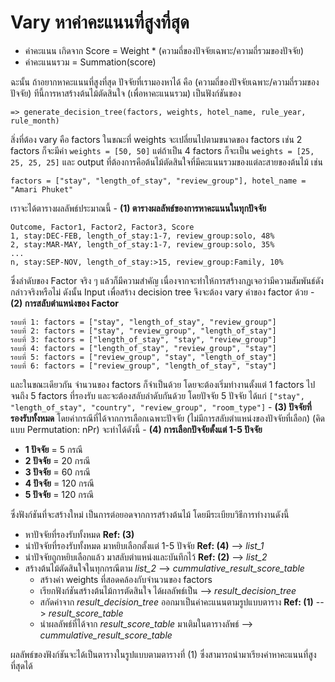 # Vary หาค่าคะแนนที่สูงที่สุด

- ค่าคะแนน เกิดจาก Score = Weight * (ความถี่ของปัจจัยเฉพาะ/ความถี่รวมของปัจจัย)
- ค่าคะแนนรวม = Summation(score)

ฉะนั้น ถ้าอยากหาคะแนนที่สูงที่สุด ปัจจัยที่เรามองหาได้ คือ (ความถี่ของปัจจัยเฉพาะ/ความถี่รวมของปัจจัย)
ทีนี้การหาสร้างต้นไม้ตัดสินใจ (เพื่อหาคะแนนรวม) เป็นฟังก์ชันของ

```
=> generate_decision_tree(factors, weights, hotel_name, rule_year, rule_month)
```

สิ่งที่ต้อง vary คือ factors ในขณะที่ weights จะเปลี่ยนไปตามขนาดของ factors เช่น 2 factors ก็จะมีค่า `weights = [50, 50]` แต่ถ้าเป็น 4 factors ก็จะเป็น `weights = [25, 25, 25, 25]` และ output ที่ต้องการคือต้นไม้ตัดสินใจที่มีคะแนนรวมของแต่ละสายของต้นไม้
เช่น

```
factors = ["stay", "length_of_stay", "review_group"], hotel_name = "Amari Phuket"
```

เราจะได้ตารางผลลัพธ์ประมาณนี้ - **(1) ตารางผลลัพธ์ของการหาคะแนนในทุกปัจจัย**

```
Outcome, Factor1, Factor2, Factor3, Score
1, stay:DEC-FEB, length_of_stay:1-7, review_group:solo, 48%
2, stay:MAR-MAY, length_of_stay:1-7, review_group:solo, 35%
...
n, stay:SEP-NOV, length_of_stay:>15, review_group:Family, 10%
```

ซึ่งลำดับของ Factor จริง ๆ แล้วก็มีความสำคัญ เนื่องจากจะทำให้การสร้างกฏเจอว่ามีความสัมพันธ์ดังกล่าวจริงหรือไม่ ดังนั้น Input เพื่อสร้าง decision tree จึงจะต้อง vary ค่าของ factor ด้วย - **(2) การสลับตำแหน่งของ Factor**

```
รอบที่ 1: factors = ["stay", "length_of_stay", "review_group"]
รอบที่ 2: factors = ["stay", "review_group", "length_of_stay"]
รอบที่ 3: factors = ["length_of_stay", "stay", "review_group"]
รอบที่ 4: factors = ["length_of_stay", "review_group", "stay"]
รอบที่ 5: factors = ["review_group", "stay", "length_of_stay"]
รอบที่ 6: factors = ["review_group", "length_of_stay", "stay"]
```

และในขณะเดียวกัน จำนวนของ factors ก็จำเป็นด้วย โดยจะต้องเริ่มทำงานตั้งแต่ 1 factors ไปจนถึง 5 factors ที่รองรับ และจะต้องสลับลำดับกันด้วย โดยปัจจัย 5 ปัจจัย ได้แก่ `["stay", "length_of_stay", "country", "review_group", "room_type"]` - **(3) ปัจจัยที่รองรับทั้งหมด** โดยค่ากรณีที่ได้จากการเลือกเฉพาะปัจจัย (ไม่มีการสลับตำแหน่งของปัจจัยที่เลือก) (คิดแบบ Permutation: nPr) จะทำได้ดังนี้ - **(4) การเลือกปัจจัยตั้งแต่ 1-5 ปัจจัย**

- **1 ปัจจัย** = 5 กรณี
- **2 ปัจจัย** = 20 กรณี
- **3 ปัจจัย** = 60 กรณี
- **4 ปัจจัย** = 120 กรณี
- **5 ปัจจัย** = 120 กรณี

ซึ่งฟังก์ชันที่จะสร้างใหม่ เป็นการต่อยอดจากการสร้างต้นไม้ โดยมีระเบียบวิธีการทำงานดังนี้

- หาปัจจัยที่รองรับทั้งหมด **Ref: (3)**
- นำปัจจัยที่รองรับทั้งหมด มาหยิบเลือกตั้งแต่ 1-5 ปัจจัย **Ref: (4)** --> *list_1*
- นำปัจจัยถูกหยิบเลือกแล้ว มาสลับตำแหน่งและบันทึกไว้ **Ref: (2)** --> *list_2*
- สร้างต้นไม้ตัดสินใจในทุกกรณีตาม *list_2* --> *cummulative_result_score_table*
  - สร้างค่า weights ที่สอดคล้องกับจำนวนของ factors 
  - เรียกฟังก์ชันสร้างต้นไม้การตัดสินใจ ได้ผลลัพธ์เป็น --> *result_decision_tree* 
  - สกัดค่าจาก *result_decision_tree* ออกมาเป็นค่าคะแนนตามรูปแบบตาราง **Ref: (1)** --> *result_score_table*
  - นำผลลัพธ์ที่ได้จาก *result_score_table* มาเติมในตารางลัพธ์ --> *cummulative_result_score_table*

ผลลัพธ์ของฟังก์ชันจะได้เป็นตารางในรูปแบบตามตารางที่ (1) ซึ่งสามารถนำมาเรียงค่าหาคะแนนที่สูงที่สุดได้